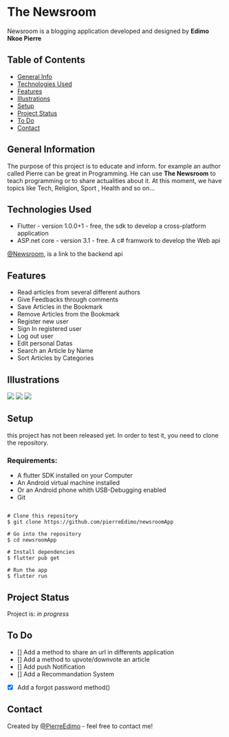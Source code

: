 # The Newsroom

Newsroom is a blogging application developed and designed by **Edimo Nkoe Pierre**

## Table of Contents
* [General Info](#general-information)
* [Technologies Used](#technologies-used)
* [Features](#features)
* [Illustrations](#illustrations)
* [Setup](#setup)
* [Project Status](#project-status)
* [To Do](#to-do)
* [Contact](#contact)


## General Information
The purpose of this project is to educate and inform. for example an author 
called Pierre can be great in Programming. He can use **The Newsroom** to teach 
programming or to share actualities about it. At this moment, 
we have topics like Tech, Religion, Sport , Health and so on...

## Technologies Used
- Flutter - version 1.0.0+1 - free, the sdk to develop a cross-platform application
- ASP.net core - version 3.1 - free. A c# framwork to develop the Web api

[@Newsroom](https://github.com/pierreEdimo/newsroom), is a link to the backend api

## Features
- Read articles from several different authors 
- Give Feedbacks through comments
- Save Articles in the Bookmark 
- Remove Articles from the Bookmark
- Register new user
- Sign In registered user 
- Log out user
- Edit personal Datas
- Search an Article by Name
- Sort Articles by Categories

## Illustrations

![](https://github.com/pierreEdimo/newsroomApp/blob/master/image/newsroom1.PNG)
![](https://github.com/pierreEdimo/newsroomApp/blob/master/image/newsroom.PNG)
![](https://github.com/pierreEdimo/newsroomApp/blob/master/image/newsroom3.PNG)

## Setup
this project has not been released yet. In order to test it, 
you need to clone the repository.
   ### Requirements:
   - A flutter SDK installed on your Computer
   - An Android virtual machine installed
   - Or an Android phone whith USB-Debugging enabled
   - Git

```

# Clone this repository
$ git clone https://github.com/pierreEdimo/newsroomApp

# Go into the repository
$ cd newsroomApp

# Install dependencies
$ flutter pub get

# Run the app
$ flutter run

```

## Project Status
Project is: _in progress_

## To Do
- [] Add a method to share an url in differents application
- [] Add a method to upvote/downvote an article
- [] Add push Notification
- [] Add a Recommandation System
- [x] Add a forgot password method()

## Contact
Created by [@PierreEdimo](https://www.patricedimo.com/) - feel free to contact me!
